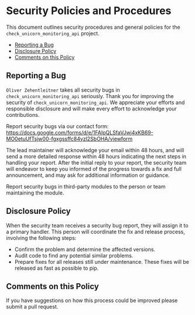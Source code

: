 # Security Policies and Procedures

This document outlines security procedures and general policies for the 
`check_unicorn_monitoring_api` project.

  * [Reporting a Bug](#reporting-a-bug)
  * [Disclosure Policy](#disclosure-policy)
  * [Comments on this Policy](#comments-on-this-policy)

## Reporting a Bug

`Oliver Zehentleitner` takes all security bugs in `check_unicorn_monitoring_api` seriously.
Thank you for improving the security of `check_unicorn_monitoring_api`. We appreciate your 
efforts and responsible disclosure and will make every effort to acknowledge your contributions.

Report security bugs via our contact form: 
https://docs.google.com/forms/d/e/1FAIpQLSfaVJwj4xKB69-MO0etuUfTsjw00-fgxgssffc84yzl2SbOHA/viewform

The lead maintainer will acknowledge your email within 48 hours, and will send a
more detailed response within 48 hours indicating the next steps in handling
your report. After the initial reply to your report, the security team will
endeavor to keep you informed of the progress towards a fix and full
announcement, and may ask for additional information or guidance.

Report security bugs in third-party modules to the person or team maintaining
the module.

## Disclosure Policy

When the security team receives a security bug report, they will assign it to a
primary handler. This person will coordinate the fix and release process,
involving the following steps:

  * Confirm the problem and determine the affected versions.
  * Audit code to find any potential similar problems.
  * Prepare fixes for all releases still under maintenance. These fixes will be
    released as fast as possible to pip.

## Comments on this Policy

If you have suggestions on how this process could be improved please submit a
pull request.
